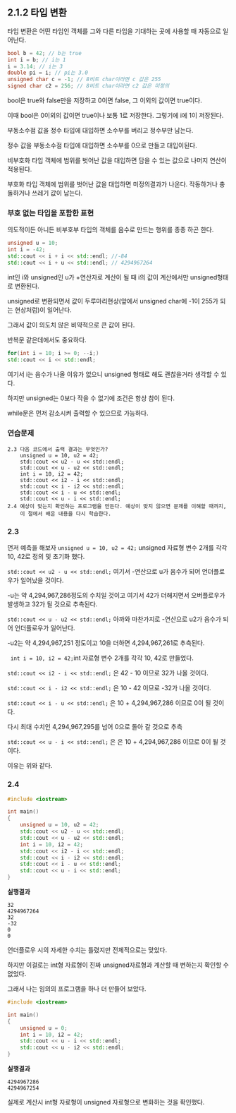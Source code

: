 ## 2.1.2 타입 변환
타입 변환은 어떤 타임인 객체를 그와 다른 타입을 기대하는 곳에 사용할 때 자동으로 일어난다.
```c++
bool b = 42; // b는 true
int i = b; // i는 1
i = 3.14; // i는 3
double pi = i; // pi는 3.0
unsigned char c = -1; // 8비트 char이라면 c 값은 255
signed char c2 = 256; // 8비트 char이라면 c2 값은 미정의
```
bool은 true와 false만을 저장하고 0이면 false, 그 이외의 값이면 true이다.

이때 bool은 0이외의 값이면 true이나 보통 1로 저장한다. 그렇기에 i에 1이 저장된다.

부동소수점 값을 정수 타입에 대입하면 소수부를 버리고 정수부만 남는다.

정수 값을 부동소수점 타입에 대입하면 소수부를 0으로 만들고 대입이된다.

비부호화 타입 객체에 범위를 벗어난 값을 대입하면 담을 수 있는 값으로 나머지 연산이 적용된다.

부호화 타입 객체에 범위를 벗어난 값을 대입하면 미정의결과가 나온다. 작동하거나 충돌하거나 쓰레기 값이 남는다.

### 부호 없는 타입을 포함한 표현
의도적이든 아니든 비부호부 타입의 객체를 음수로 만드는 행위를 종종 하곤 한다.
```c++
unsigned u = 10;
int i = -42;
std::cout << i + i << std::endl; //-84
std::cout << i + u << std::endl; // 4294967264
```
int인 i와 unsigned인 u가 +연산자로 계산이 될 때 i의 값이 계산에서만 unsigned형태로 변환된다.

unsigned로 변환되면서 값이 두루마리현상(앞에서 unsigned char에 -1이 255가 되는 현상처럼)이 일어난다.

그래서 값이 의도치 않은 비약적으로 큰 값이 된다.

반복문 같은데에서도 중요하다.
```c++
for(int i = 10; i >= 0; --i;)
std::cout << i << std::endl;
```
여기서 i는 음수가 나올 이유가 없으니 unsigned 형태로 해도 괜찮을거라 생각할 수 있다.

하지만 unsigned는 0보다 작을 수 없기에 조건은 항상 참이 된다.

while문은 먼저 감소시켜 출력할 수 있으므로 가능하다.

### 연습문제
```
2.3 다음 코드에서 출력 결과는 무엇인가?
    unsigned u = 10, u2 = 42;
    std::cout << u2 - u << std::endl;
    std::cout << u - u2 << std::endl;
    int i = 10, i2 = 42;
    std::cout << i2 - i << std::endl;
    std::cout << i - i2 << std::endl;
    std::cout << i - u << std::endl;
    std::cout << u - i << std::endl;
2.4 예상이 맞는지 확인하는 프로그램을 만든다. 예상이 맞지 않으면 문제를 이해할 때까지,
    이 절에서 배운 내용을 다시 학습한다.
```
### 2.3
먼저 예측을 해보자
```unsigned u = 10, u2 = 42;``` unsigned 자료형 변수 2개를 각각 10, 42로 정의 및 초기화 했다.

```std::cout << u2 - u << std::endl;``` 여기서 -연산으로 u가 음수가 되어 언더플로우가 일어났을 것이다.

-u는 약 4,294,967,286정도의 수치일 것이고 여기서 42가 더해지면서 오버플로우가 발생하고 32가 될 것으로 추측된다.

```std::cout << u - u2 << std::endl;``` 아까와 마찬가지로 -연산으로 u2가 음수가 되어 언더플로우가 일어난다.

-u2는 약 4,294,967,251 정도이고 10을 더하면 4,294,967,261로 추측된다.

``` int i = 10, i2 = 42;```int 자료형 변수 2개를 각각 10, 42로 만들었다.

```std::cout << i2 - i << std::endl;``` 은 42 - 10 이므로 32가 나올 것이다.

```std::cout << i - i2 << std::endl;``` 은 10 - 42 이므로 -32가 나올 것이다.

```std::cout << i - u << std::endl;``` 은 10 + 4,294,967,286 이므로 0이 될 것이다.

다시 최대 수치인 4,294,967,295를 넘어 0으로 돌아 갈 것으로 추측

```std::cout << u - i << std::endl;``` 은 은 10 + 4,294,967,286 이므로 0이 될 것이다.

이유는 위와 같다.

### 2.4
```c++
#include <iostream>

int main()
{
    unsigned u = 10, u2 = 42;
    std::cout << u2 - u << std::endl;
    std::cout << u - u2 << std::endl;
    int i = 10, i2 = 42;
    std::cout << i2 - i << std::endl;
    std::cout << i - i2 << std::endl;
    std::cout << i - u << std::endl;
    std::cout << u - i << std::endl;
}
```

__실행결과__
```
32
4294967264
32
-32
0
0
```
언더플로우 시의 자세한 수치는 틀렸지만 전체적으로는 맞았다.

하지만 이걸로는 int형 자료형이 진짜 unsigned자료형과 계산할 때 변하는지 확인할 수 없었다.

그래서 나는 임의의 프로그램을 하나 더 만들어 보았다.

```c++
#include <iostream>

int main()
{
    unsigned u = 0;
    int i = 10, i2 = 42;
    std::cout << u - i << std::endl;
    std::cout << u - i2 << std::endl;
}
```
__실행결과__
```
4294967286
4294967254
```
실제로 계산시 int형 자료형이 unsigned 자료형으로 변화하는 것을 확인했다.
